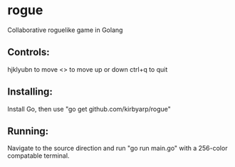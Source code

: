 # rogue
Collaborative roguelike game in Golang

Controls:
---------
hjklyubn to move
<> to move up or down
ctrl+q to quit

Installing:
-----------
Install Go, then use "go get github.com/kirbyarp/rogue"

Running:
--------
Navigate to the source direction and run "go run main.go" with a 256-color compatable terminal.
